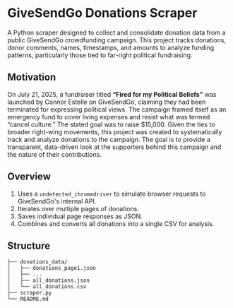 # GiveSendGo Donations Scraper

A Python scraper designed to collect and consolidate donation data from a public GiveSendGo crowdfunding campaign. This project tracks donations, donor comments, names, timestamps, and amounts to analyze funding patterns, particularly those tied to far-right political fundraising.

## Motivation
On July 21, 2025, a fundraiser titled **“Fired for my Political Beliefs”** was launched by Connor Estelle on GiveSendGo, claiming they had been terminated for expressing political views. The campaign framed itself as an emergency fund to cover living expenses and resist what was termed “cancel culture.” The stated goal was to raise $15,000. Given the ties to broader right-wing movements, this project was created to systematically track and analyze donations to the campaign. The goal is to provide a transparent, data-driven look at the supporters behind this campaign and the nature of their contributions.

## Overview
1. Uses a `undetected_chromedriver` to simulate browser requests to GiveSendGo's internal API.
2. Iterates over multiple pages of donations.
3. Saves individual page responses as JSON.
4. Combines and converts all donations into a single CSV for analysis.

## Structure

```
├── donations_data/
│   ├── donations_page1.json
│   ├── ...
│   ├── all_donations.json
│   └── all_donations.csv
├── scraper.py
└── README.md
```
